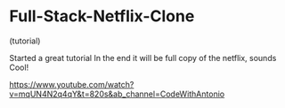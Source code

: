 # Full-Stack-Netflix-Clone
(tutorial)

Started a great tutorial 
In the end it will be full copy of the netflix, sounds Cool!

https://www.youtube.com/watch?v=mqUN4N2q4qY&t=820s&ab_channel=CodeWithAntonio
